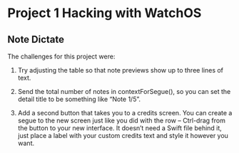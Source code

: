 # Project 1 Hacking with WatchOS

## Note Dictate

The challenges for this project were:

1. Try adjusting the table so that note previews show up to three lines of text.

2. Send the total number of notes in contextForSegue(), so you can set the detail title to be something like “Note 1/5”.

3. Add a second button that takes you to a credits screen. You can create a segue to the new screen just like you did with the row – Ctrl-drag from the button to your new interface. It doesn’t need a Swift file behind it, just place a label with your custom credits text and style it however you want.
